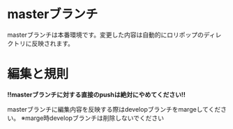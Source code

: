
# masterブランチ

masterブランチは本番環境です。変更した内容は自動的にロリポップのディレクトリに反映されます。



# 編集と規則

**!!masterブランチに対する直接のpushは絶対にやめてください!!**

masterブランチに編集内容を反映する際はdevelopブランチをmargeしてください。
※marge時developブランチは削除しないでください
